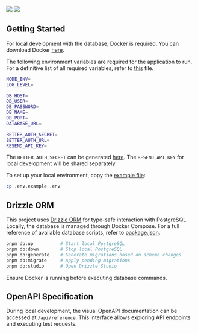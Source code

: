 ![][badge-hono] ![][badge-drizzle]

## Getting Started

For local development with the database, Docker is required. You can download Docker [here](https://www.docker.com/get-started/).

The following environment variables are required for the application to run. For a definitive list of all required variables, refer to [this](./src/env.ts) file.

```bash
NODE_ENV=
LOG_LEVEL=

DB_HOST=
DB_USER=
DB_PASSWORD=
DB_NAME=
DB_PORT=
DATABASE_URL=

BETTER_AUTH_SECRET=
BETTER_AUTH_URL=
RESEND_API_KEY=
```

The `BETTER_AUTH_SECRET` can be generated [here](https://www.better-auth.com/docs/installation#set-environment-variables). The `RESEND_API_KEY` for local development will be shared separately.

To set up your local environment, copy the [example file](./.env.example):

```bash
cp .env.example .env
```

## Drizzle ORM

This project uses [Drizzle ORM](https://orm.drizzle.team/) for type-safe interaction with PostgreSQL. Locally, the database is managed through Docker Compose. For a full reference of available database scripts, refer to [package.json](./package.json).

```bash
pnpm db:up          # Start local PostgreSQL
pnpm db:down        # Stop local PostgreSQL
pnpm db:generate    # Generate migrations based on schema changes
pnpm db:migrate     # Apply pending migrations
pnpm db:studio      # Open Drizzle Studio
```

Ensure Docker is running before executing database commands.

## OpenAPI Specification

During local development, the visual OpenAPI documentation can be accessed at `/api/reference`. This interface allows exploring API endpoints and executing test requests.

<!-- Image References -->

[badge-hono]: https://img.shields.io/badge/Hono-E36002?logo=hono&logoColor=fff
[badge-drizzle]: https://img.shields.io/badge/Drizzle-C5F74F?logo=drizzle&logoColor=000
